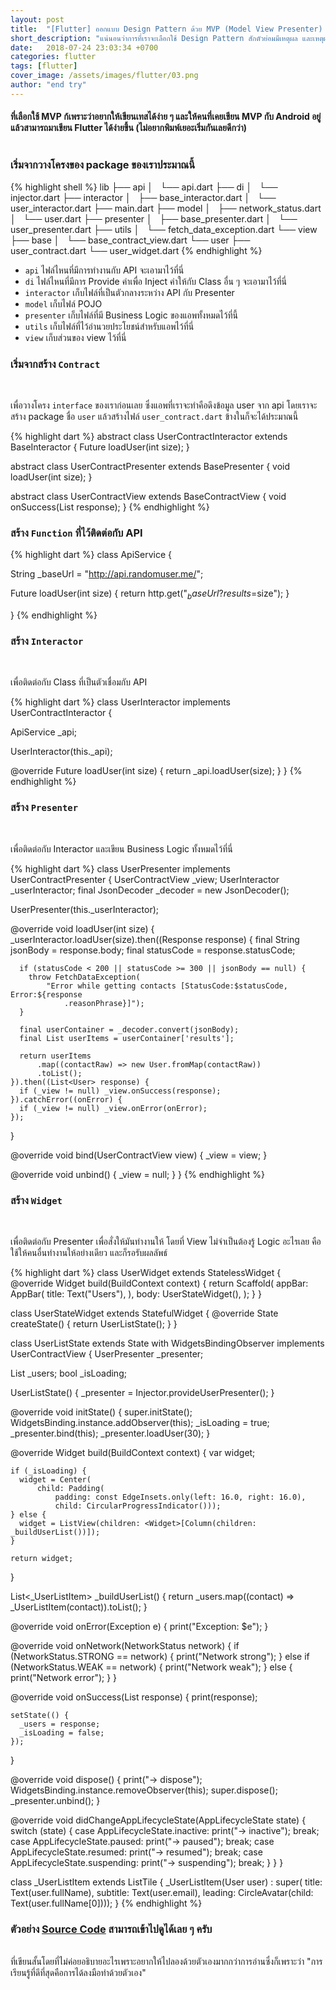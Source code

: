 ```yaml
---
layout: post
title:  "[Flutter] ออกแบบ Design Pattern ด้วย MVP (Model View Presenter) ให้กับ Flutter"
short_description: "แน่นอนว่าการที่เราจะเลือกใช้ Design Pattern สักตัวย่อมมีเหตุผล และเหตุผลที่โพสนี้เลือกใช้ MVP คืออะไรมาดูกัน"
date:   2018-07-24 23:03:34 +0700
categories: flutter
tags: [flutter]
cover_image: /assets/images/flutter/03.png
author: "end try"
---
```


#### ที่เลือกใช้ MVP ก้เพราะว่าอยากให้เขียนเทสได้ง่าย ๆ และให้คนที่เคยเขียน MVP กับ Android อยู่แล้วสามารถมาเขียน Flutter ได้ง่ายขึ้น (ไม่อยากพิมพ์เยอะเริ่มกันเลยดีกว่า)<br><br>

### เริ่มจากวางโครงของ package ของเราประมาณนี้

{% highlight shell %}
lib
├── api
│   └── api.dart
├── di
│   └── injector.dart
├── interactor
│   ├── base_interactor.dart
│   └── user_interactor.dart
├── main.dart
├── model
│   ├── network_status.dart
│   └── user.dart
├── presenter
│   ├── base_presenter.dart
│   └── user_presenter.dart
├── utils
│   └── fetch_data_exception.dart
└── view
    ├── base
    │   └── base_contract_view.dart
    └── user
        ├── user_contract.dart
        └── user_widget.dart
{% endhighlight %}

- `api` ไฟล์ไหนที่มีการทำงานกับ API จะเอามาไว้ที่นี่
- `di` ไฟล์ไหนที่มีการ Provide ค่าเพื่อ Inject ค่าให้กับ Class อื่น ๆ จะเอามาไว้ที่นี่
- `interactor` เก็บไฟล์ที่เป็นตัวกลางระหว่าง API กับ Presenter
- `model` เก็บไฟล์ POJO
- `presenter` เก็บไฟล์ที่มี Business Logic ของแอพทั้งหมดไว้ที่นี้
- `utils` เก็บไฟล์ที่ไว้อำนวยประโยชน์สำหรับแอพไว้ที่นี่
- `view` เก็บส่วนของ view ไว้ที่นี่

### เริ่มจากสร้าง `Contract` 
<br>

เพื่อวางโครง `interface` ของเราก่อนเลย ซึ่งแอพที่เราจะทำคือดึงข้อมูล user จาก api โดยเราจะสร้าง package ชื่อ `user` แล้วสร้างไฟล์ `user_contract.dart` ข้างในก็จะได้ประมาณนี้

{% highlight dart %}
abstract class UserContractInteractor extends BaseInteractor {
  Future<Response> loadUser(int size);
}

abstract class UserContractPresenter extends BasePresenter<UserContractView> {
  void loadUser(int size);
}

abstract class UserContractView extends BaseContractView {
  void onSuccess(List<User> response);
}
{% endhighlight %}

### สร้าง `Function` ที่ไว้ติดต่อกับ API

{% highlight dart %}
class ApiService {

  String _baseUrl = "http://api.randomuser.me/";

  Future<Response> loadUser(int size) {
    return http.get("$_baseUrl?results=$size");
  }

}
{% endhighlight %}

### สร้าง `Interactor` 
<br>

เพื่อติดต่อกับ Class ที่เป็นตัวเชื่อมกับ API

{% highlight dart %}
class UserInteractor implements UserContractInteractor {

  ApiService _api;

  UserInteractor(this._api);

  @override
  Future<Response> loadUser(int size) {
    return _api.loadUser(size);
  }
}
{% endhighlight %}

### สร้าง `Presenter`
<br>

เพื่อติดต่อกับ Interactor และเขียน Business Logic ทั้งหมดไว้ที่นี่

{% highlight dart %}
class UserPresenter implements UserContractPresenter {
  UserContractView _view;
  UserInteractor _userInteractor;
  final JsonDecoder _decoder = new JsonDecoder();

  UserPresenter(this._userInteractor);

  @override
  void loadUser(int size) {
    _userInteractor.loadUser(size).then((Response response) {
      final String jsonBody = response.body;
      final statusCode = response.statusCode;

      if (statusCode < 200 || statusCode >= 300 || jsonBody == null) {
        throw FetchDataException(
            "Error while getting contacts [StatusCode:$statusCode, Error:${response
                .reasonPhrase}]");
      }

      final userContainer = _decoder.convert(jsonBody);
      final List userItems = userContainer['results'];

      return userItems
          .map((contactRaw) => new User.fromMap(contactRaw))
          .toList();
    }).then((List<User> response) {
      if (_view != null) _view.onSuccess(response);
    }).catchError((onError) {
      if (_view != null) _view.onError(onError);
    });
  }

  @override
  void bind(UserContractView view) {
    _view = view;
  }

  @override
  void unbind() {
    _view = null;
  }
}
{% endhighlight %}

### สร้าง `Widget`
<br>

เพื่อติดต่อกับ Presenter เพื่อสั่งให้มันทำงานให้ โดยที่ View ไม่จำเป็นต้องรู้ Logic อะไรเลย คือใช้ให้คนอื่นทำงานให้อย่างเดียว และก็รอรับผลลัพธ์

{% highlight dart %}
class UserWidget extends StatelessWidget {
  @override
  Widget build(BuildContext context) {
    return Scaffold(
      appBar: AppBar(
        title: Text("Users"),
      ),
      body: UserStateWidget(),
    );
  }
}

class UserStateWidget extends StatefulWidget {
  @override
  State<StatefulWidget> createState() {
    return UserListState();
  }
}

class UserListState extends State<UserStateWidget> with WidgetsBindingObserver implements UserContractView {
  UserPresenter _presenter;

  List<User> _users;
  bool _isLoading;

  UserListState() {
    _presenter = Injector.provideUserPresenter();
  }

  @override
  void initState() {
    super.initState();
    WidgetsBinding.instance.addObserver(this);
    _isLoading = true;
    _presenter.bind(this);
    _presenter.loadUser(30);
  }

  @override
  Widget build(BuildContext context) {
    var widget;

    if (_isLoading) {
      widget = Center(
          child: Padding(
              padding: const EdgeInsets.only(left: 16.0, right: 16.0),
              child: CircularProgressIndicator()));
    } else {
      widget = ListView(children: <Widget>[Column(children: _buildUserList())]);
    }

    return widget;
  }

  List<_UserListItem> _buildUserList() {
    return _users.map((contact) => _UserListItem(contact)).toList();
  }

  @override
  void onError(Exception e) {
    print("Exception: $e");
  }

  @override
  void onNetwork(NetworkStatus network) {
    if (NetworkStatus.STRONG == network) {
      print("Network strong");
    } else if (NetworkStatus.WEAK == network) {
      print("Network weak");
    } else {
      print("Network error");
    }
  }

  @override
  void onSuccess(List<User> response) {
    print(response);

    setState(() {
      _users = response;
      _isLoading = false;
    });
  }

  @override
  void dispose() {
    print("-> dispose");
    WidgetsBinding.instance.removeObserver(this);
    super.dispose();
    _presenter.unbind();
  }

  @override
  void didChangeAppLifecycleState(AppLifecycleState state) {
    switch (state) {
      case AppLifecycleState.inactive:
        print("-> inactive");
        break;
      case AppLifecycleState.paused:
        print("-> paused");
        break;
      case AppLifecycleState.resumed:
        print("-> resumed");
        break;
      case AppLifecycleState.suspending:
        print("-> suspending");
        break;
    }
  }
}

class _UserListItem extends ListTile {
  _UserListItem(User user)
      : super(
            title: Text(user.fullName),
            subtitle: Text(user.email),
            leading: CircleAvatar(child: Text(user.fullName[0])));
}
{% endhighlight %}

### ตัวอย่าง [Source Code](https://github.com/prongbang/flutter_mvp) สามารถเข้าไปดูได้เลย ๆ ครับ
<br>
ที่เขียนสั้นโดยที่ไม่ค่อยอธิบายอะไรเพราะอยากให้ไปลองด้วยตัวเองมากกว่าการอ่านซึ่งก็เพราะว่า "การเรียนรู้ที่ดีที่สุดคือการได้ลงมือทำด้วยตัวเอง" 

<br><br>